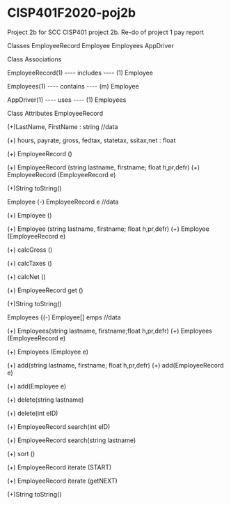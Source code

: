 # CISP401F2020-poj2b 
Project 2b for SCC CISP401 project 2b. Re-do of project 1 pay report

Classes
EmployeeRecord
Employee
Employees
AppDriver

Class Associations

EmployeeRecord(1) ---- includes ---- (1) Employee

Employees(1) ---- contains ---- (m) Employee

AppDriver(1) ---- uses ---- (1) Employees

Class Attributes
EmployeeRecord 

(+)LastName, FirstName : string //data

(+) hours, payrate, gross, fedtax, statetax, ssitax,net : float

(+) EmployeeRecord ()

(+) EmployeeRecord (string lastname, firstname; float h,pr,defr)
(+) EmployeeRecord (EmployeeRecord e)

(+)String toString()

Employee
(-) EmployeeRecord e //data

(+) Employee ()

(+) Employee (string lastname, firstname; float h,pr,defr)
(+) Employee (EmployeeRecord e)

(+) calcGross ()

(+) calcTaxes ()

(+) calcNet ()

(+) EmployeeRecord get ()

(+)String toString()

Employees
{(-) Employee[] emps //data

(+) Employees(string lastname, firstname;float h,pr,defr)
(+) Employees (EmployeeRecord e)

(+) Employees (Employee e)

(+) add(string lastname, firstname; float h,pr,defr)
(+) add(EmployeeRecord e)

(+) add(Employee e)

(+) delete(string lastname)

(+) delete(int eID)

(+) EmployeeRecord search(int eID)

(+) EmployeeRecord search(string lastname)

(+) sort ()

(+) EmployeeRecord iterate (START)

(+) EmployeeRecord iterate (getNEXT)

(+)String toString()
